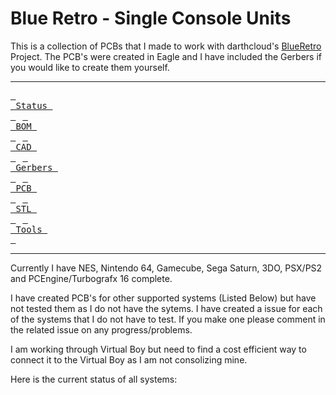 # Blue Retro - Single Console Units

This is a collection of PCBs that I made to work with darthcloud's [BlueRetro] Project. The PCB's were created in Eagle and I have included the Gerbers if you would like to create them yourself.

---

[<kbd> <br> Status <br> </kbd>][Status] 
[<kbd> <br> BOM <br> </kbd>][BOM] 
[<kbd> <br> CAD <br> </kbd>][CAD] 
[<kbd> <br> Gerbers <br> </kbd>][Gerbers] 
[<kbd> <br> PCB <br> </kbd>][PCB] 
[<kbd> <br> STL <br> </kbd>][STL] 
[<kbd> <br> Tools <br> </kbd>][Tools]

---

Currently I have NES, Nintendo 64, Gamecube, Sega Saturn, 3DO, PSX/PS2 and PCEngine/Turbografx 16 complete.

I have created PCB's for other supported systems (Listed Below) but have not tested them as I do not have the sytems. I have created a issue for each of the systems that I do not have to test. If you make one please comment in the related issue on any progress/problems.

I am working through Virtual Boy but need to find a cost efficient way to connect it to the Virtual Boy as I am not consolizing mine.

Here is the current status of all systems:



<!----------------------------------------------------------------------------->

[BlueRetro]: https://github.com/darthcloud/BlueRetro

[Gerbers]: Gerbers
[Status]: Documentation/Status.md
[Tools]: Tools
[BOM]: BOM
[CAD]: CAD
[PCB]: PCB
[STL]: STL
